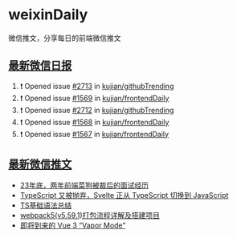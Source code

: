 # weixinDaily
微信推文，分享每日的前端微信推文

## [最新微信日报](https://github.com/kujian/weixinDaily/issues)

<!--START_SECTION:activity-->
1. ❗ Opened issue [#2713](https://github.com/kujian/githubTrending/issues/2713) in [kujian/githubTrending](https://github.com/kujian/githubTrending)
2. ❗ Opened issue [#1569](https://github.com/kujian/frontendDaily/issues/1569) in [kujian/frontendDaily](https://github.com/kujian/frontendDaily)
3. ❗ Opened issue [#2712](https://github.com/kujian/githubTrending/issues/2712) in [kujian/githubTrending](https://github.com/kujian/githubTrending)
4. ❗ Opened issue [#1568](https://github.com/kujian/frontendDaily/issues/1568) in [kujian/frontendDaily](https://github.com/kujian/frontendDaily)
5. ❗ Opened issue [#1567](https://github.com/kujian/frontendDaily/issues/1567) in [kujian/frontendDaily](https://github.com/kujian/frontendDaily)
<!--END_SECTION:activity-->


## [最新微信推文](https://weixin.qdkfweb.cn/)

<!-- BLOG-POST-LIST:START -->
- [23年底，两年前端菜狗被裁后的面试经历](https://weixin.qdkfweb.cn/38252.html)
- [TypeScript  又被抛弃，Svelte 正从 TypeScript 切换到 JavaScript](https://weixin.qdkfweb.cn/38210.html)
- [TS基础语法总结](https://weixin.qdkfweb.cn/38221.html)
- [webpack5&lpar;v5.59.1&rpar;打包流程详解及搭建项目](https://weixin.qdkfweb.cn/38220.html)
- [即将到来的 Vue 3 “Vapor Mode”](https://weixin.qdkfweb.cn/38134.html)
<!-- BLOG-POST-LIST:END -->
